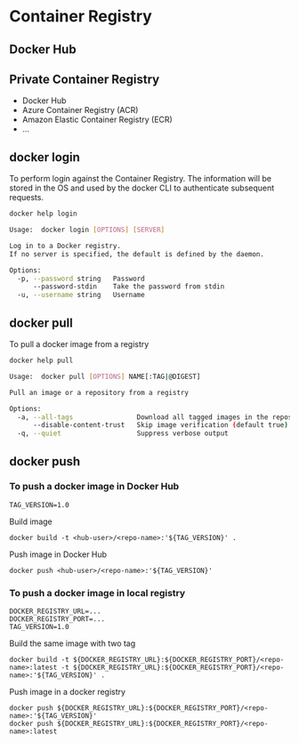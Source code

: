 # Container Registry

<!-- TODO: What is a Container Registry -->

## Docker Hub

## Private Container Registry

- Docker Hub
- Azure Container Registry (ACR)
- Amazon Elastic Container Registry (ECR)
- ...


## docker login

To perform login against the Container Registry.
The information will be stored in the OS and used by the docker CLI to authenticate subsequent requests.

```bash
docker help login

Usage:	docker login [OPTIONS] [SERVER]

Log in to a Docker registry.
If no server is specified, the default is defined by the daemon.

Options:
  -p, --password string   Password
      --password-stdin    Take the password from stdin
  -u, --username string   Username
```


## docker pull

To pull a docker image from a registry

```bash 
docker help pull

Usage:	docker pull [OPTIONS] NAME[:TAG|@DIGEST]

Pull an image or a repository from a registry

Options:
  -a, --all-tags                Download all tagged images in the repository
      --disable-content-trust   Skip image verification (default true)
  -q, --quiet                   Suppress verbose output
```

## docker push
### To push a docker image in Docker Hub

```
TAG_VERSION=1.0
```
Build image
```
docker build -t <hub-user>/<repo-name>:'${TAG_VERSION}' .
```

Push image in Docker Hub
```
docker push <hub-user>/<repo-name>:'${TAG_VERSION}'
```


### To push a docker image in local registry

```
DOCKER_REGISTRY_URL=...
DOCKER_REGISTRY_PORT=...
TAG_VERSION=1.0
```
Build the same image with two tag
```
docker build -t ${DOCKER_REGISTRY_URL}:${DOCKER_REGISTRY_PORT}/<repo-name>:latest -t ${DOCKER_REGISTRY_URL}:${DOCKER_REGISTRY_PORT}/<repo-name>:'${TAG_VERSION}' .
```

Push image in a docker registry
```
docker push ${DOCKER_REGISTRY_URL}:${DOCKER_REGISTRY_PORT}/<repo-name>:'${TAG_VERSION}'
docker push ${DOCKER_REGISTRY_URL}:${DOCKER_REGISTRY_PORT}/<repo-name>:latest
```